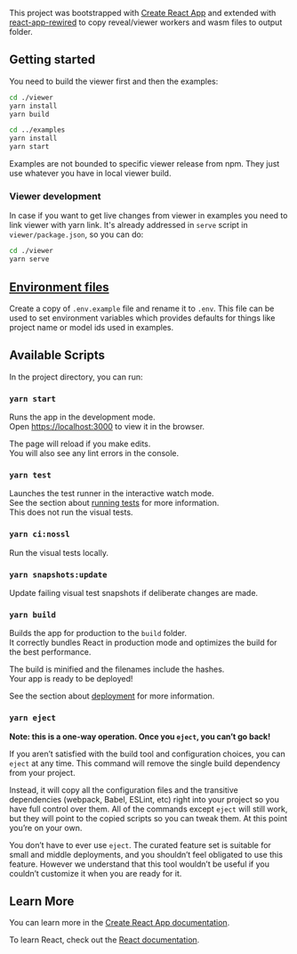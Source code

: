 This project was bootstrapped with [Create React App](https://github.com/facebook/create-react-app)
and extended with [react-app-rewired](https://github.com/timarney/react-app-rewired) to copy reveal/viewer workers and wasm files to output folder.

## Getting started 

You need to build the viewer first and then the examples:

```bash
cd ./viewer
yarn install
yarn build

cd ../examples
yarn install
yarn start
```

Examples are not bounded to specific viewer release from npm. They just use whatever you have in local viewer build.

### Viewer development

In case if you want to get live changes from viewer in examples you need to link viewer with yarn link. It's already addressed in `serve` script in `viewer/package.json`, so you can do:

```bash
cd ./viewer
yarn serve
```

## [Environment files](https://create-react-app.dev/docs/adding-custom-environment-variables/)

Create a copy of `.env.example` file and rename it to `.env`.
This file can be used to set environment variables which provides defaults for things like project name or model ids used in examples. 

## Available Scripts

In the project directory, you can run:

### `yarn start`

Runs the app in the development mode.<br />
Open [https://localhost:3000](https://localhost:3000) to view it in the browser.

The page will reload if you make edits.<br />
You will also see any lint errors in the console.

### `yarn test`

Launches the test runner in the interactive watch mode.<br />
See the section about [running tests](https://facebook.github.io/create-react-app/docs/running-tests) for more information.<br />
This does not run the visual tests.

### `yarn ci:nossl`

Run the visual tests locally.

### `yarn snapshots:update`

Update failing visual test snapshots if deliberate changes are made.

### `yarn build`

Builds the app for production to the `build` folder.<br />
It correctly bundles React in production mode and optimizes the build for the best performance.

The build is minified and the filenames include the hashes.<br />
Your app is ready to be deployed!

See the section about [deployment](https://facebook.github.io/create-react-app/docs/deployment) for more information.

### `yarn eject`

**Note: this is a one-way operation. Once you `eject`, you can’t go back!**

If you aren’t satisfied with the build tool and configuration choices, you can `eject` at any time. This command will remove the single build dependency from your project.

Instead, it will copy all the configuration files and the transitive dependencies (webpack, Babel, ESLint, etc) right into your project so you have full control over them. All of the commands except `eject` will still work, but they will point to the copied scripts so you can tweak them. At this point you’re on your own.

You don’t have to ever use `eject`. The curated feature set is suitable for small and middle deployments, and you shouldn’t feel obligated to use this feature. However we understand that this tool wouldn’t be useful if you couldn’t customize it when you are ready for it.

## Learn More

You can learn more in the [Create React App documentation](https://facebook.github.io/create-react-app/docs/getting-started).

To learn React, check out the [React documentation](https://reactjs.org/).
